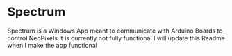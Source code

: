 # Spectrum
Spectrum is a Windows App meant to communicate with Arduino Boards to control NeoPixels
It is currently not fully functional I will update this Readme when I make the app functional
